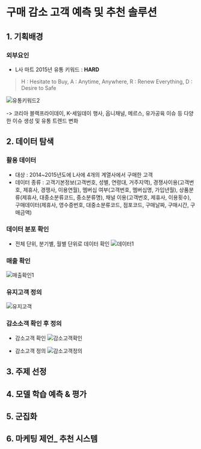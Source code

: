 # 구매 감소 고객 예측 및 추천 솔루션

## 1. 기획배경

### 외부요인
- L사 마트 2015년 유통 키워드 : **HARD**
> H : Hesitate to Buy, A : Anytime, Anywhere, R : Renew Everything, D : Desire to Safe

![유통키워드2](https://user-images.githubusercontent.com/108326573/203228105-832ad821-b79f-43a7-8cf7-7ebbf313154f.jpg)

-> 코리아 블랙프라이데이, K-세일데이 행사, 옵니채널, 메르스, 유가공육 이슈 등 다양한 이슈 생성 및 유통 트렌드 변화

## 2. 데이터 탐색
### 활용 데이터
- 대상 : 2014~2015년도에 L사에 4개의 계열사에서 구매한 고객
- 데이터 종류 : 고객기본정보(고객번호, 성별, 연령대, 거주지역), 경쟁사이용(고객번호, 제휴사, 경쟁사, 이용연월),
               멤버십 여부(고객번호, 멤버십명, 가입년월), 상품분류(제휴사, 대중소분류코드, 중소분류명), 
               채널 이용(고객번호, 제휴사, 이용횟수), 구매데이터(제휴사, 영수증번호, 대중소분류코드, 점포코드, 구매날짜, 구매시간, 구매금액)

### 데이터 분포 확인
- 전체 단위, 분기별, 월별 단위로 데이터 확인
![데이터1](https://user-images.githubusercontent.com/108326573/203228253-3b879918-3f93-4b7b-9131-a1ccbf5e72e8.jpg)

### 매출 확인 
![매출확인1](https://user-images.githubusercontent.com/108326573/203228298-fc60aaf6-d717-4e31-8c13-691c8f648ad5.jpg)

### 유지고객 정의
![유지고객](https://user-images.githubusercontent.com/108326573/203228333-6f05c5a0-1074-4698-8add-7db5a71aeab0.jpg)

### 감소소객 확인 후 정의
- 감소고객 확인
![감소고객확인](https://user-images.githubusercontent.com/108326573/203228365-eeed76af-56eb-4e0d-8805-c76a76ca01cf.jpg)

- 감소고객 정의
![감소고객정의](https://user-images.githubusercontent.com/108326573/203228397-eee2d547-64ac-4271-8f25-209d88dd4c36.jpg)

## 3. 주제 선정

## 4. 모델 학습 예측 & 평가

## 5. 군집화

## 6. 마케팅 제언_ 추천 시스템 

